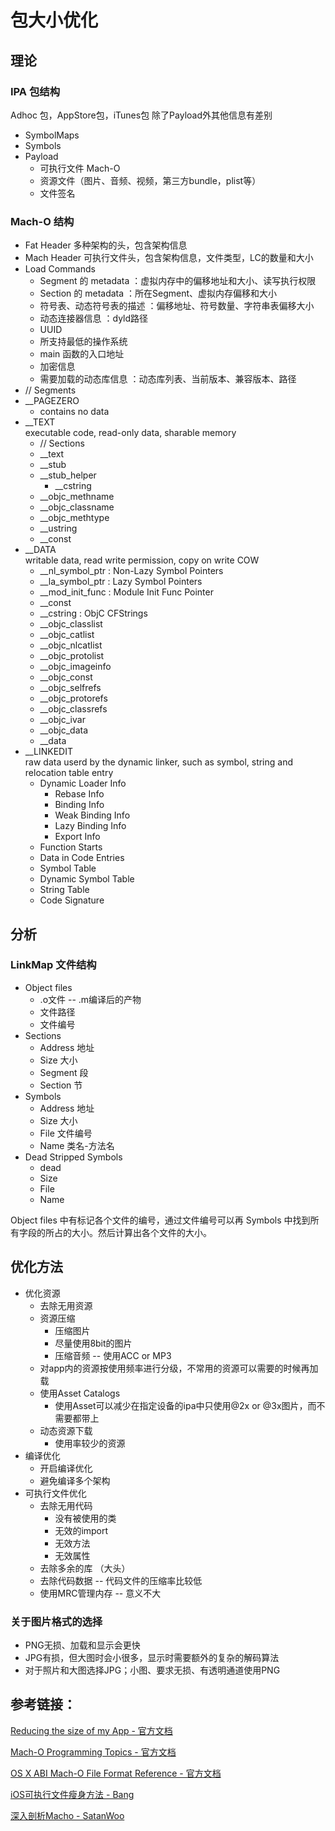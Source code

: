 # 包大小优化

## 理论

### IPA 包结构

Adhoc 包，AppStore包，iTunes包 除了Payload外其他信息有差别

- SymbolMaps
- Symbols
- Payload
    - 可执行文件 Mach-O
    - 资源文件（图片、音频、视频，第三方bundle，plist等）
    - 文件签名


### Mach-O 结构
- Fat Header 多种架构的头，包含架构信息
- Mach Header 可执行文件头，包含架构信息，文件类型，LC的数量和大小
- Load Commands 
    - Segment 的 metadata ：虚拟内存中的偏移地址和大小、读写执行权限
    - Section 的 metadata ：所在Segment、虚拟内存偏移和大小
    - 符号表、动态符号表的描述 ：偏移地址、符号数量、字符串表偏移大小
    - 动态连接器信息 ：dyld路径
    - UUID
    - 所支持最低的操作系统
    - main 函数的入口地址
    - 加密信息
    - 需要加载的动态库信息 ：动态库列表、当前版本、兼容版本、路径
- // Segments
- __PAGEZERO 
    - contains no data
- __TEXT <br>
    executable code, read-only data, sharable memory
    - // Sections
    - __text
    - __stub
    - __stub_helper
        - __cstring
    - __objc_methname
    - __objc_classname
    - __objc_methtype
    - __ustring
    - __const
- __DATA <br>
    writable data, read write permission, copy on write COW
    - __nl_symbol_ptr : Non-Lazy Symbol Pointers
    - __la_symbol_ptr : Lazy Symbol Pointers
    - __mod_init_func : Module Init Func Pointer
    - __const 
    - __cstring : ObjC CFStrings
    - __objc_classlist
    - __objc_catlist
    - __objc_nlcatlist
    - __objc_protolist
    - __objc_imageinfo
    - __objc_const
    - __objc_selfrefs
    - __objc_protorefs
    - __objc_classrefs
    - __objc_ivar
    - __objc_data
    - __data
- __LINKEDIT <br>
    raw data userd by the dynamic linker, such as symbol, string and relocation table entry
    - Dynamic Loader Info
        - Rebase Info
        - Binding Info
        - Weak Binding Info
        - Lazy Binding Info
        - Export Info
    - Function Starts 
    - Data in Code Entries 
    - Symbol Table
    - Dynamic Symbol Table
    - String Table
    - Code Signature


## 分析

### LinkMap 文件结构
- Object files
    - .o文件 -- .m编译后的产物
    - 文件路径
    - 文件编号
- Sections
    - Address 地址
    - Size 大小
    - Segment 段
    - Section 节
- Symbols
    - Address 地址
    - Size 大小
    - File 文件编号
    - Name 类名-方法名
- Dead Stripped Symbols
    - dead
    - Size 
    - File 
    - Name

Object files 中有标记各个文件的编号，通过文件编号可以再 Symbols 中找到所有字段的所占的大小。然后计算出各个文件的大小。

## 优化方法

- 优化资源
    - 去除无用资源
    - 资源压缩
        - 压缩图片
        - 尽量使用8bit的图片
        - 压缩音频 -- 使用ACC or MP3
    - 对app内的资源按使用频率进行分级，不常用的资源可以需要的时候再加载
    - 使用Asset Catalogs
        - 使用Asset可以减少在指定设备的ipa中只使用@2x or @3x图片，而不需要都带上
    - 动态资源下载
        - 使用率较少的资源
- 编译优化
    - 开启编译优化
    - 避免编译多个架构
- 可执行文件优化
    - 去除无用代码
        - 没有被使用的类
        - 无效的import
        - 无效方法
        - 无效属性
    - 去除多余的库 （大头）
    - 去除代码数据 -- 代码文件的压缩率比较低
    - 使用MRC管理内存 -- 意义不大
	

### 关于图片格式的选择
- PNG无损、加载和显示会更快
- JPG有损，但大图时会小很多，显示时需要额外的复杂的解码算法
- 对于照片和大图选择JPG；小图、要求无损、有透明通道使用PNG




## 参考链接：

[Reducing the size of my App - 官方文档](https://developer.apple.com/library/content/qa/qa1795/_index.html)

[Mach-O Programming Topics - 官方文档](https://developer.apple.com/library/archive/documentation/DeveloperTools/Conceptual/MachOTopics/1-Articles/building_files.html#//apple_ref/doc/uid/TP40001828-96838-BABBHEIC)

[OS X ABI Mach-O File Format Reference - 官方文档](http://of685p9vy.bkt.clouddn.com/OS%20X%20ABI%20Mach-O%20File%20Format%20Reference.pdf)

[iOS可执行文件瘦身方法 - Bang](https://blog.cnbang.net/tech/2544/)

[深入剖析Macho - SatanWoo](http://satanwoo.github.io/2017/06/13/Macho-1/)